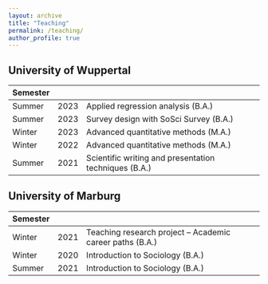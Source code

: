 ```yaml
---
layout: archive
title: "Teaching"
permalink: /teaching/
author_profile: true
---
```


<h2>University of Wuppertal</h2>

| Semester      |        |                                                              |
| --------------| ------ | ------------------------------------------------------------ |
| Summer    | 2023   | Applied regression analysis (B.A.)                          |
| Summer    | 2023   | Survey design with SoSci Survey (B.A.)                       |
| Winter    | 2023   | Advanced quantitative methods (M.A.)                   |
| Winter    | 2022   | Advanced quantitative methods (M.A.)              |
| Summer    | 2021   | Scientific writing and presentation techniques (B.A.)         |

<h2>University of Marburg</h2>

| Semester      |        |                                                              |
| --------------| ------ | ------------------------------------------------------------ |
| Winter    | 2021   | Teaching research project – Academic career paths (B.A.)                          |
| Winter    | 2020   | Introduction to Sociology (B.A.)                         |
| Summer    | 2021   | Introduction to Sociology (B.A.)             |
